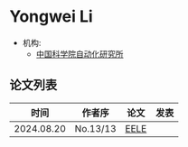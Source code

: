# Yongwei Li

- 机构:
  - [中国科学院自动化研究所](../Institutions/CHN_CAS_中国科学院.md)

## 论文列表

| 时间 | 作者序 | 论文 | 发表 |
|:-:|:-:|---|---|
| 2024.08.20 | No.13/13 | [EELE](../Models/E2E/2024.08.20_EELE.md) |